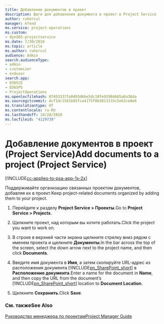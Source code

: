 ```yaml
---
title: Добавление документов в проект
description: Шаги для добавления документа в проект в Project Service
author: ruhercul
manager: kfend
ms.service: project-operations
ms.custom:
- dyn365-projectservice
ms.date: 7/30/2018
ms.topic: article
ms.author: ruhercul
audience: Admin
search.audienceType:
- admin
- customizer
- enduser
search.app:
- D365CE
- D365PS
- ProjectOperations
ms.openlocfilehash: 07453337fa0493d6be5dc10fe92984685a0a38da
ms.sourcegitcommit: 4cf1dc1561b92fca4175f0b3813133c5e63ce8e6
ms.translationtype: HT
ms.contentlocale: ru-RU
ms.lasthandoff: 10/28/2020
ms.locfileid: "4129739"
---
```

# <a name="add-documents-to-a-project-project-service"></a><span data-ttu-id="15900-103">Добавление документов в проект (Project Service)</span><span class="sxs-lookup"><span data-stu-id="15900-103">Add documents to a project (Project Service)</span></span>

[!INCLUDE[cc-applies-to-psa-app-1x-2x](../includes/cc-applies-to-psa-app-1x-2x.md)]

<span data-ttu-id="15900-104">Поддерживайте организацию связанных проектом документов, добавляя их в проект.</span><span class="sxs-lookup"><span data-stu-id="15900-104">Keep project-related documents organized by adding them to your project.</span></span>  
  
1. <span data-ttu-id="15900-105">Перейдите к разделу **Project Service > Проекты**.</span><span class="sxs-lookup"><span data-stu-id="15900-105">Go to **Project Service > Projects**.</span></span>  
  
2. <span data-ttu-id="15900-106">Щелкните проект, над которым вы хотите работать.</span><span class="sxs-lookup"><span data-stu-id="15900-106">Click the project you want to work on.</span></span>  
  
3. <span data-ttu-id="15900-107">В строке в верхней части экрана щелкните стрелку вниз рядом с именем проекта и щелкните **Документы**.</span><span class="sxs-lookup"><span data-stu-id="15900-107">In the bar across the top of the screen, select the down arrow next to the project name, and then click **Documents**.</span></span>  
  
4. <span data-ttu-id="15900-108">Введите имя документа в **Имя**, а затем скопируйте URL-адрес из расположения документа [!INCLUDE[pn_SharePoint_short](../includes/pn-sharepoint-short.md)] в **Расположение документа**.</span><span class="sxs-lookup"><span data-stu-id="15900-108">Enter a name for the document in **Name**,  and then copy the URL from the document’s [!INCLUDE[pn_SharePoint_short](../includes/pn-sharepoint-short.md)] location to **Document Location**.</span></span>  
  
5. <span data-ttu-id="15900-109">Щелкните **Сохранить**.</span><span class="sxs-lookup"><span data-stu-id="15900-109">Click **Save**.</span></span>  
  
### <a name="see-also"></a><span data-ttu-id="15900-110">См. также</span><span class="sxs-lookup"><span data-stu-id="15900-110">See Also</span></span>  
 [<span data-ttu-id="15900-111">Руководство менеджера по проектам</span><span class="sxs-lookup"><span data-stu-id="15900-111">Project Manager Guide</span></span>](../psa/project-manager-guide.md)
